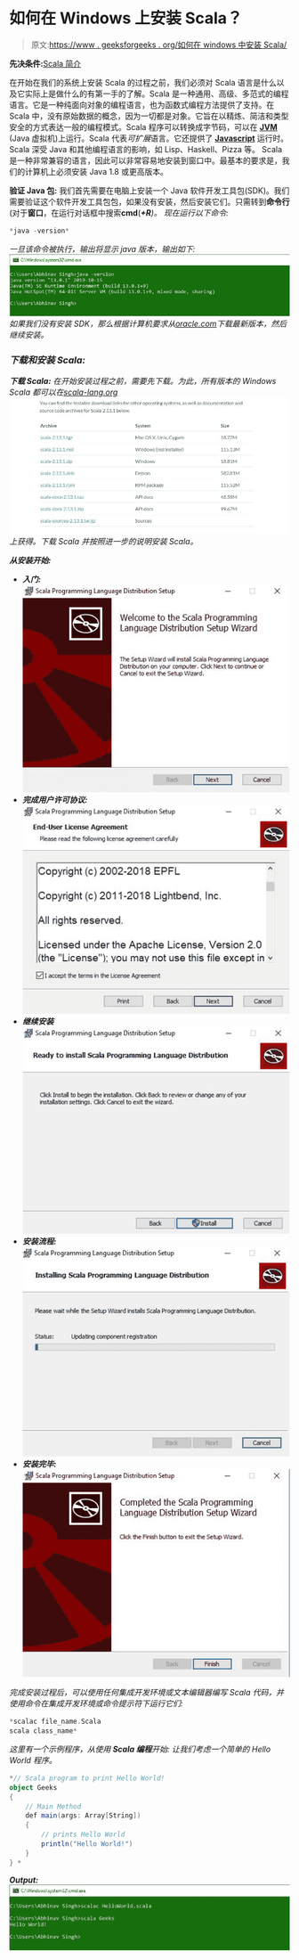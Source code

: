 # 如何在 Windows 上安装 Scala？

> 原文:[https://www . geeksforgeeks . org/如何在 windows 中安装 Scala/](https://www.geeksforgeeks.org/how-to-install-scala-in-windows/)

**先决条件:**[Scala 简介](https://www.geeksforgeeks.org/introduction-to-scala/)

在开始在我们的系统上安装 Scala 的过程之前，我们必须对 Scala 语言是什么以及它实际上是做什么的有第一手的了解。Scala 是一种通用、高级、多范式的编程语言。它是一种纯面向对象的编程语言，也为函数式编程方法提供了支持。在 Scala 中，没有原始数据的概念，因为一切都是对象。它旨在以精炼、简洁和类型安全的方式表达一般的编程模式。Scala 程序可以转换成字节码，可以在 [**JVM**](https://www.geeksforgeeks.org/jvm-works-jvm-architecture/) (Java 虚拟机)上运行。Scala 代表*可扩展*语言。它还提供了 [**Javascript**](https://www.geeksforgeeks.org/how-to-be-a-javascript-developer-without-knowing-javascript/) 运行时。Scala 深受 Java 和其他编程语言的影响，如 Lisp、Haskell、Pizza 等。
Scala 是一种非常兼容的语言，因此可以非常容易地安装到窗口中。最基本的要求是，我们的计算机上必须安装 Java 1.8 或更高版本。

**验证 Java 包:**
我们首先需要在电脑上安装一个 Java 软件开发工具包(SDK)。我们需要验证这个软件开发工具包包，如果没有安装，然后安装它们。只需转到**命令行**(对于**窗口**，在运行对话框中搜索**cmd**(<link rel="stylesheet" href="https://maxcdn.bootstrapcdn.com/font-awesome/4.6.1/css/font-awesome.min.css">***+R**)。
现在运行以下命令:*

```scala
*java -version* 
```

*一旦该命令被执行，输出将显示 java 版本，输出如下:
![Java-version-check-scala](img/bc20bedb1822d15471f43cf4b1e50d80.png)
如果我们没有安装 SDK，那么根据计算机要求从[oracle.com](https://www.oracle.com/technetwork/java/javase/downloads/jdk12-downloads-5295953.html)下载最新版本，然后继续安装。*

### *下载和安装 Scala:*

***下载 Scala:**
在开始安装过程之前，需要先下载。为此，所有版本的 Windows Scala 都可以在[scala-lang.org](https://www.scala-lang.org/download/)
![download-scala-from-here](img/84e5fce39230f6eff5f5b46d6f16faf4.png)
上获得。下载 Scala 并按照进一步的说明安装 Scala。*

***从安装开始:***

*   ***入门:**
    ![](img/2a632288e5fc058897be1a10155eaf17.png)*
*   ***完成用户许可协议:**
    ![](img/c48a1c6f51758f5567c1359438332ad5.png)*
*   ***继续安装**
    ![](img/ef4dfe83b3337d725010aee20e5b7b43.png)*
*   ***安装流程:**
    ![](img/a642443912ac10eec205797341386834.png)*
*   ***安装完毕:**
    ![](img/142c60b179e90716cb5e0333148e3646.png)*

*完成安装过程后，可以使用任何集成开发环境或文本编辑器编写 Scala 代码，并使用命令在集成开发环境或命令提示符下运行它们:*

```scala
*scalac file_name.Scala
scala class_name*
```

*这里有一个示例程序，从使用 **Scala 编程**开始:
让我们考虑一个简单的 Hello World 程序。*

```scala
*// Scala program to print Hello World!  
object Geeks  
{ 
    // Main Method  
    def main(args: Array[String])  
    { 
        // prints Hello World 
        println("Hello World!")  
    } 
} *
```

***Output:**![Hello-World-Scala-Windows](img/b586223a292edaa4864857febabe3b48.png)*